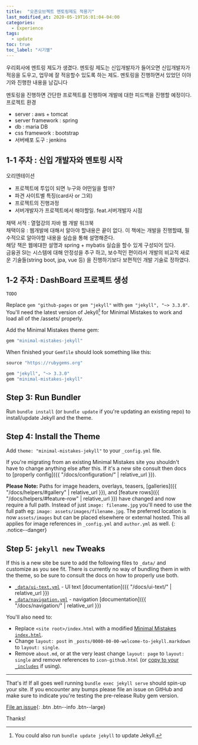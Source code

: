 ```yaml
---
title:  "오픈오브젝트 멘토링제도 적용기"
last_modified_at: 2020-05-19T16:01:04-04:00
categories: 
  - Experience
tags:
  - update
toc: true
toc_label: "시기별"
---
```


우리회사에 멘트링 제도가 생겼다. 멘토링 제도는 신입개발자가 들어오면 신입개발자가 적응을 도우고, 업무에 잘 적응할수 있도록 하는 제도.
멘토링을 진행하면서 있었던 이야기와 진행한 내용을 남깁니다

멘토링을 진행하면 간단한 프로젝트를 진행하며 개발에 대한 피드백을 진행할 예정이다.  
프로젝트 환경  
- server : aws + tomcat  
- server framework : spring  
- db : maria DB  
- css framework : bootstrap  
- 서버배포 도구 : jenkins  

## 1-1 주차 : 신입 개발자와 멘토링 시작
오리엔테이션  
- 프로젝트에 투입이 되면 누구와 어떤일을 할까?
- 파견 사이트별 특징(card사 or 그외)  
- 프로젝트의 진행과정  
- 서버개발자가 프로젝트에서 해야할일. feat.서버개발자 시점  


채택 서적 : 열혈강의 자바 웹 개발 워크북  
채택이유 : 웹개발에 대해서 알아야 할내용은 끝이 없다. 이 책에는 개발을 진행할떄, 필수적으로 알아야할 내용을 실습을 통해 설명해준다.  
해당 책은 웹에대한 설명과 spring + mybatis 실습을 할수 있게 구성되어 있다.  
금융권 SI는 시스템에 대해 안정성을 추구 하고, 보수적인 편이라서 개발의 비교적 새로운 기술들(string boot, jpa, vue 등) 을 진행하기보다 보편적인 개발 기술로 정하였다. 

## 1-2 주차 : DashBoard 프로젝트 생성

`TODO`

Replace `gem "github-pages` or `gem "jekyll"` with `gem "jekyll", "~> 3.3.0"`. You'll need the latest version of Jekyll[^update-jekyll] for Minimal Mistakes to work and load all of the /assets/ properly.

[^update-jekyll]: You could also run `bundle update jekyll` to update Jekyll.

Add the Minimal Mistakes theme gem: 

```ruby
gem "minimal-mistakes-jekyll"
```

When finished your `Gemfile` should look something like this:

```ruby
source "https://rubygems.org"

gem "jekyll", "~> 3.3.0"
gem "minimal-mistakes-jekyll"
```

## Step 3: Run Bundler

Run `bundle install` (or `bundle update` if you're updating an existing repo) to install/update Jekyll and the theme.

## Step 4: Install the Theme

Add `theme: "minimal-mistakes-jekyll"` to your `_config.yml` file.

If you're migrating from an existing Minimal Mistakes site you shouldn't have to change anything else after this. If it's a new site consult then docs to [properly config]({{ "/docs/configuration/" | relative_url }}).

**Please Note:** Paths for image headers, overlays, teasers, [galleries]({{ "/docs/helpers/#gallery" | relative_url }}), and [feature rows]({{ "/docs/helpers/#feature-row" | relative_url }}) have changed and now require a full path. Instead of just `image: filename.jpg` you'll need to use the full path eg: `image: assets/images/filename.jpg`. The preferred location is now `assets/images` but can be placed elsewhere or external hosted. This all applies for image references in `_config.yml` and `author.yml` as well.
{: .notice--danger}

## Step 5: `jekyll new` Tweaks

If this is a new site be sure to add the following files to `_data/` and customize as you see fit. There is currently no way of bundling them in with the theme, so be sure to consult the docs on how to properly use both.

- [`_data/ui-text.yml`](https://github.com/mmistakes/minimal-mistakes/blob/master/_data/ui-text.yml) - UI text [documentation]({{ "/docs/ui-text/" | relative_url }})
- [`_data/navigation.yml`](https://github.com/mmistakes/minimal-mistakes/blob/master/_data/navigation.yml) - navigation [documentation]({{ "/docs/navigation/" | relative_url }})

You'll also need to: 

- Replace `<site root>/index.html` with a modified [Minimal Mistakes `index.html`](https://github.com/mmistakes/minimal-mistakes/blob/master/index.html).
- Change `layout: post` in `_posts/0000-00-00-welcome-to-jekyll.markdown` to `layout: single`.
- Remove `about.md`, or at the very least change `layout: page` to `layout: single` and remove references to `icon-github.html` (or [copy to your `_includes`](https://github.com/jekyll/minima/tree/master/_includes) if using).

---

That's it! If all goes well running `bundle exec jekyll serve` should spin-up your site. If you encounter any bumps please file an issue on GitHub and make sure to indicate you're testing the pre-release Ruby gem version.

[File an issue](https://github.com/mmistakes/minimal-mistakes/issues/new){: .btn .btn--info .btn--large}

Thanks!
